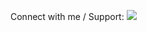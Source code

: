 Connect with me / Support:
<a href="https://www.buymeacoffee.com/anonymous20250"><img src="https://img.buymeacoffee.com/button-api/?text=Buy me a coffee&emoji=&slug=anonymous20250&button_colour=FF5F5F&font_colour=ffffff&font_family=Cookie&outline_colour=000000&coffee_colour=FFDD00" /></a>
